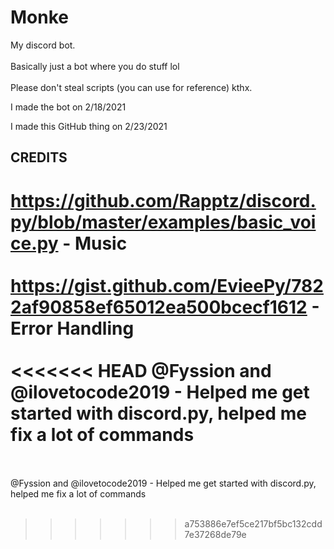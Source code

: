# Monke <h> <h/>
My discord bot. <br> </br>
Basically just a bot where you do stuff lol <br> </br>
Please don't steal scripts (you can use for reference) kthx.

I made the bot on 2/18/2021

I made this GitHub thing on 2/23/2021

CREDITS
-------
https://github.com/Rapptz/discord.py/blob/master/examples/basic_voice.py - Music <br> </br>
https://gist.github.com/EvieePy/7822af90858ef65012ea500bcecf1612 - Error Handling <br> </br>
<<<<<<< HEAD
@Fyssion and @ilovetocode2019 - Helped me get started with discord.py, helped me fix a lot of commands <br> </br>
=======
@Fyssion and @ilovetocode2019 - Helped me get started with discord.py, helped me fix a lot of commands <br> </br>
>>>>>>> a753886e7ef5ce217bf5bc132cdd7e37268de79e
